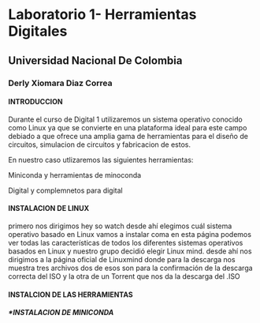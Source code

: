 # Laboratorio 1- Herramientas Digitales
## Universidad Nacional De Colombia
### Derly Xiomara Diaz Correa


#### INTRODUCCION 
Durante el curso de  Digital 1 utilizaremos un sistema operativo conocido como Linux ya que se convierte en una plataforma ideal para este campo debiado a que ofrece una amplia gama de herramientas para el diseño de circuitos, simulacion de circuitos y fabricacion de estos.

En nuestro caso utlizaremos las siguientes herramientas:

Miniconda y herramientas de minoconda

Digital y complemnetos para digital


#### INSTALACION DE LINUX 

primero nos dirigimos hey so watch desde ahí elegimos cuál sistema operativo basado en Linux vamos a instalar coma en esta página podemos ver todas las características de todos los diferentes sistemas operativos basados en Linux y nuestro grupo decidió elegir Linux mind. desde ahí nos dirigimos a la página oficial de Linuxmind donde para la descarga nos muestra tres archivos dos de esos son para la confirmación de la descarga correcta del ISO y la otra de un Torrent que nos da la descarga del .ISO



#### INSTALCION DE LAS HERRAMIENTAS
##### *INSTALACION DE MINICONDA





                                                                    
